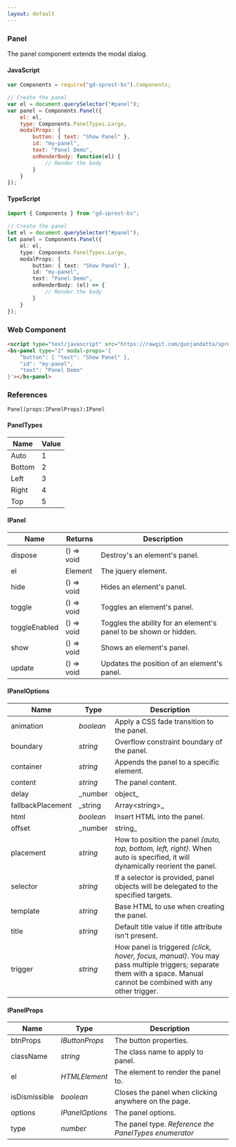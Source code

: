 ```yaml
---
layout: default
---
```


### Panel

The panel component extends the modal dialog.

<div id="panelDemo"></div>

#### JavaScript
```js
var Components = require("gd-sprest-bs").Components;

// Create the panel
var el = document.querySelector("#panel");
var panel = Components.Panel({
    el: el,
    type: Components.PanelTypes.Large,
    modalProps: {
        button: { text: "Show Panel" },
        id: "my-panel",
        text: "Panel Demo",
        onRenderBody: function(el) {
            // Render the body
        }
    }
});
```

#### TypeScript

```ts
import { Components } from "gd-sprest-bs";

// Create the panel
let el = document.querySelector("#panel");
let panel = Components.Panel({
    el: el,
    type: Components.PanelTypes.Large,
    modalProps: {
        button: { text: "Show Panel" },
        id: "my-panel",
        text: "Panel Demo",
        onRenderBody: (el) => {
            // Render the body
        }
    }
});
```

### Web Component

```html
<script type="text/javascript" src="https://rawgit.com/gunjandatta/sprest-bs/master/wc/dist/gd-sprest-bs.js"></script>
<bs-panel type="2" modal-props='{  
    "button": { "text": "Show Panel" },
    "id": "my-panel",
    "text": "Panel Demo"
}'></bs-panel>
```

<bs-panel type="2" modal-props='{
    "button": { "text": "Show Panel" },
    "id": "my-wc-panel",
    "text": "Panel Demo"
}'></bs-panel>

### References

```
Panel(props:IPanelProps):IPanel
```

#### PanelTypes

| Name | Value |
| --- | --- |
| Auto | 1 |
| Bottom | 2 |
| Left | 3 |
| Right | 4 |
| Top | 5 |

#### IPanel

| Name | Returns | Description |
| --- | --- | --- |
| dispose | () => void | Destroy's an element's panel. |
| el | Element | The jquery element. |
| hide | () => void | Hides an element's panel. |
| toggle | () => void | Toggles an element's panel. |
| toggleEnabled | () => void | Toggles the ability for an element's panel to be shown or hidden. |
| show | () => void | Shows an element's panel. |
| update | () => void | Updates the position of an element's panel. |

#### IPanelOptions

| Name | Type | Description |
| --- | --- | --- |
| animation | _boolean_ | Apply a CSS fade transition to the panel. |
| boundary | _string_ | Overflow constraint boundary of the panel. |
| container | _string_ | Appends the panel to a specific element. |
| content | _string_ | The panel content. |
| delay | _number | object_ | Delay showing and hiding the panel (ms) - does not apply to manual trigger type. |
| fallbackPlacement | _string | Array&lt;string&gt;_ | Allow to specify which position Popper will use on fallback. |
| html | _boolean_ | Insert HTML into the panel. |
| offset | _number | string_ | Offset of the panel relative to its target. |
| placement | _string_ | How to position the panel _(auto, top, bottom, left, right)_. When auto is specified, it will dynamically reorient the panel. |
| selector | _string_ | If a selector is provided, panel objects will be delegated to the specified targets. |
| template | _string_ | Base HTML to use when creating the panel. |
| title | _string_ | Default title value if title attribute isn't present. |
| trigger | _string_ | How panel is triggered _(click, hover, focus, manual)_. You may pass multiple triggers; separate them with a space. Manual cannot be combined with any other trigger. |

#### IPanelProps

| Name | Type | Description |
| --- | --- | --- |
| btnProps | _IButtonProps_ | The button properties. |
| className | _string_ | The class name to apply to panel. |
| el | _HTMLElement_ | The element to render the panel to. |
| isDismissible | _boolean_ | Closes the panel when clicking anywhere on the page. |
| options | _IPanelOptions_ | The panel options. |
| type | _number_ | The panel type. _Reference the PanelTypes enumerator_ |

<script type="text/javascript">
    // Wait for the window to be loaded
    window.addEventListener("load", function() {
        // See if a panel exists
        var panel = document.querySelector("#panelDemo");
        if(panel) {
            // Render the panel
            $REST.Components.Panel({
                el: panel,
                type: $REST.Components.PanelTypes.Large,
                modalProps: {
                    button: { text: "Show Panel" },
                    id: "my-panel",
                    text: "Panel Demo",
                    onRenderBody: function(el) {
                        // Render the body
                    }
                }
            });
        }
    });
</script>